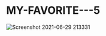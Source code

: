 # MY-FAVORITE---5

![Screenshot 2021-06-29 213331](https://user-images.githubusercontent.com/83659076/123832474-feb01480-d922-11eb-91da-bc9affa422fa.png)
